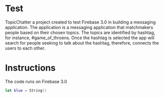 # Test
TopicChatter a project created to test Firebase 3.0 in building a messaging application. The application is a messaging application that matchmakers people based on their chosen topics. The topics are identified by hashtag, for instance, #game_of_throens. Once the hashtag is selected the app will search for people seeking to talk about the hashtag, therefore, connects the users to each other.

# Instructions
The code runs on Firebase 3.0

```swift
let blue = String()
```
